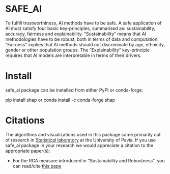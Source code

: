 # SAFE_AI

To fulfill trustworthiness, AI methods have to be safe. A safe application of AI must
satisfy four basic key-principles, summarised as: sustainability, accuracy, fairness and
explainability. “Sustainability” means that AI methodologies have to be robust, both in
terms of data and computation. “Fairness” implies that AI methods should not discriminate
by age, ethnicity, gender or other population groups. The “Explainability” key-principle
requires that AI models are interpretable in terms of their drivers.

# Install
safe_ai package can be installed from either PyPI or conda-forge:

pip install shap
or
conda install -c conda-forge shap

# Citations
The algorithms and visualizations used in this package came primarily out of research in [Statistical laboratory](https://sites.google.com/unipv.it/statslab-pavia/home?authuser=0) at the University of Pavia. If you use safe_ai package in your research we would appreciate a citation to the appropriate paper(s):
* For the RGA measure introduced in "Sustainability and Robustness", you can read/cite [this pape](https://link.springer.com/article/10.1007/s11135-023-01613-y)

